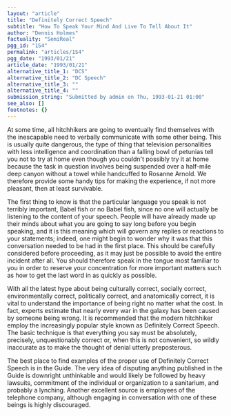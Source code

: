 ```yaml
---
layout: "article"
title: "Definitely Correct Speech"
subtitle: "How To Speak Your Mind And Live To Tell About It"
author: "Dennis Holmes"
factuality: "SemiReal"
pgg_id: "1S4"
permalink: "articles/1S4"
pgg_date: "1993/01/21"
article_date: "1993/01/21"
alternative_title_1: "DCS"
alternative_title_2: "DC Speech"
alternative_title_3: ""
alternative_title_4: ""
submission_string: "Submitted by admin on Thu, 1993-01-21 01:00"
see_also: []
footnotes: {}
---
```

<div>
<p>At some time, all hitchhikers are going to eventually find themselves with the inescapable need to verbally communicate with some other being. This is usually quite dangerous, the type of thing that television personalities with less intelligence and coordination than a falling bowl of petunias tell you not to try at home even though you couldn't possibly try it at home because the task in question involves being suspended over a half-mile deep canyon without a towel while handcuffed to Rosanne Arnold. We therefore provide some handy tips for making the experience, if not more pleasant, then at least survivable.</p>
<p>The first thing to know is that the particular language you speak is not terribly important, Babel fish or no Babel fish, since no one will actually be listening to the content of your speech. People will have already made up their minds about what you are going to say long before you begin speaking, and it is this meaning which will govern any replies or reactions to your statements; indeed, one might begin to wonder why it was that this conversation needed to be had in the first place. This should be carefully considered before proceeding, as it may just be possible to avoid the entire incident after all. You should therefore speak in the tongue most familiar to you in order to reserve your concentration for more important matters such as how to get the last word in as quickly as possible.</p>
<p>With all the latest hype about being culturally correct, socially correct, environmentally correct, politically correct, and anatomically correct, it is vital to understand the importance of being right no matter what the cost. In fact, experts estimate that nearly every war in the galaxy has been caused by someone being wrong. It is recommended that the modern hitchhiker employ the increasingly popular style known as Definitely Correct Speech. The basic technique is that everything you say must be absolutely, precisely, unquestionably correct or, when this is not convenient, so wildly inaccurate as to make the thought of denial utterly preposterous.</p>
<p>The best place to find examples of the proper use of Definitely Correct Speech is in the Guide. The very idea of disputing anything published in the Guide is downright unthinkable and would likely be followed by heavy lawsuits, commitment of the individual or organization to a sanitarium, and probably a lynching. Another excellent source is employees of the telephone company, although engaging in conversation with one of these beings is highly discouraged. <!--Amazon_CLS_IM_END--></p>
</div>

